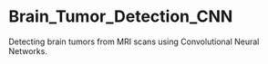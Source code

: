 # Brain_Tumor_Detection_CNN
Detecting brain tumors from MRI scans using Convolutional Neural Networks.
